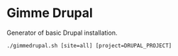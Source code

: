 # Gimme Drupal

Generator of basic Drupal installation.

```shell
./gimmedrupal.sh [site=all] [project=DRUPAL_PROJECT]
```
